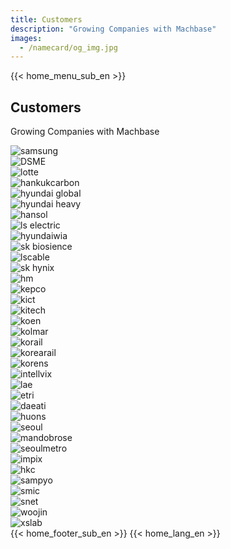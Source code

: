 ```yaml
---
title: Customers
description: "Growing Companies with Machbase"
images:
  - /namecard/og_img.jpg
---
```


<head>
  <link rel="stylesheet" type="text/css" href="../css/common.css" />
  <link rel="stylesheet" type="text/css" href="../css/style.css" />
</head>
<body>
  {{< home_menu_sub_en >}}
  <section class="customers_section0">
    <div>
      <h2 class="sub_page_title">Customers</h2>
      <p class="sub_page_titletext">Growing Companies with Machbase</p>
    </div>
  </section>
  <section class="section1 customers_section1">
    <div class="logo_wrap">
      <div class="usecase_logos" :style="{ 'flex-wrap': wrapStyle }">
        <div class="Usecase_logo intell">
          <img alt="samsung" src="../img/samsung.png" />
        </div>
        <div class="Usecase_logo dsme">
          <img alt="DSME" src="../img/DSME.png" />
        </div>
        <div class="Usecase_logo lotte">
          <img alt="lotte" src="../img/lotte_logo.png" />
        </div>
        <div class="Usecase_logo">
          <img alt="hankukcarbon" src="../img/hankukcarbon_logo.png" />
        </div>
      </div>
      <div class="usecase_logos">
        <div class="Usecase_logo">
          <img alt="hyundai global" src="../img/hyundai_global.png" />
        </div>
        <div class="Usecase_logo">
          <img alt="hyundai heavy" src="../img/hyundail_heavy.png" />
        </div>
        <div class="Usecase_logo hansol">
          <img alt="hansol" src="../img/hansol.png" />
        </div>
        <div class="Usecase_logo ls_electric">
          <img alt="ls electric" src="../img/LS-ELECTRIC.png" />
        </div>
      </div>
      <div class="usecase_logos">
        <div class="Usecase_logo wia">
          <img alt="hyundaiwia" src="../img/hyundaiwia.png" />
        </div>
        <div class="Usecase_logo sk_bio">
          <img alt="sk biosience" src="../img/sk_bioscience.png" />
        </div>
        <div class="Usecase_logo">
          <img alt="lscable" src="../img/lscable.png" />
        </div>
        <div class="Usecase_logo sk_hynix">
          <img alt="sk hynix" src="../img/SK-hynix_RGB_EN.png" />
        </div>
      </div>
      <div class="usecase_logos">
        <div class="Usecase_logo">
          <img alt="hm" src="../img/HM.png" />
        </div>
        <div class="Usecase_logo">
          <img alt="kepco" src="../img/kepco.png" />
        </div>
        <div class="Usecase_logo kict">
          <img alt="kict" src="../img/kict.png" />
        </div>
        <div class="Usecase_logo kitech">
          <img alt="kitech" src="../img/kitech.png" />
        </div>
      </div>
      <div class="usecase_logos">
        <div class="Usecase_logo">
          <img alt="koen" src="../img/koen.png" />
        </div>
        <div class="Usecase_logo">
          <img alt="kolmar" src="../img/kolmar.png" />
        </div>
        <div class="Usecase_logo">
          <img alt="korail" src="../img/korail.png" />
        </div>
        <div class="Usecase_logo korearail">
          <img alt="korearail" src="../img/korearail.png" />
        </div>
      </div>
      <div class="usecase_logos">
        <div class="Usecase_logo korens">
          <img alt="korens" src="../img/korens.png" />
        </div>
        <div class="Usecase_logo intell">
          <img alt="intellvix" src="../img/intellivix.jpg" />
        </div>
        <div class="Usecase_logo">
          <img alt="lae" src="../img/lae.png" />
        </div>
        <div class="Usecase_logo">
          <img alt="etri" src="../img/ETRI_logo.png" />
        </div>
      </div>
      <div class="usecase_logos">
        <div class="Usecase_logo">
          <img alt="daeati" src="../img/daeati.png" />
        </div>
        <div class="Usecase_logo">
          <img alt="huons" src="../img/huons.png" />
        </div>
        <div class="Usecase_logo">
          <img alt="seoul" src="../img/seoul.png" />
        </div>
        <div class="Usecase_logo">
          <img alt="mandobrose" src="../img/mandobrose_logo.png" />
        </div>
      </div>
      <div class="usecase_logos">
        <div class="Usecase_logo">
          <img alt="seoulmetro" src="../img/seoulmetro.png" />
        </div>
        <div class="Usecase_logo impix">
          <img alt="impix" src="../img/impix.png" />
        </div>
        <div class="Usecase_logo hkc">
          <img alt="hkc" src="../img/hkc.png" />
        </div>
        <div class="Usecase_logo sampyo">
          <img alt="sampyo" src="../img/smapyo.jpg" />
        </div>
      </div>
      <div class="usecase_logos">
        <div class="Usecase_logo smic">
          <img alt="smic" src="../img/SMIC_logo.png" />
        </div>
        <div class="Usecase_logo snet">
          <img alt="snet" src="../img/snet.png" />
        </div>
        <div class="Usecase_logo">
          <img alt="woojin" src="../img/woojin.png" />
        </div>
        <div class="Usecase_logo">
          <img alt="xslab" src="../img/xslab_logo.png" />
        </div>
      </div>
    </div>
  </section>
</body>
{{< home_footer_sub_en >}}
{{< home_lang_en >}}
